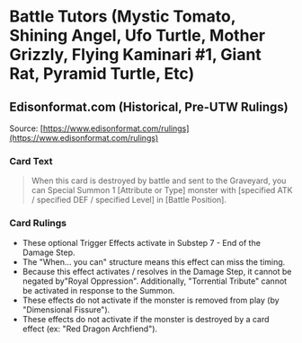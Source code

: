 # Battle Tutors (Mystic Tomato, Shining Angel, Ufo Turtle, Mother Grizzly, Flying Kaminari #1, Giant Rat, Pyramid Turtle, Etc)

## Edisonformat.com (Historical, Pre-UTW Rulings)

Source: [https://www.edisonformat.com/rulings](https://www.edisonformat.com/rulings)

### Card Text

> When this card is destroyed by battle and sent to the Graveyard, you can Special Summon 1 \[Attribute or Type\] monster with \[specified ATK / specified DEF / specified Level\] in \[Battle Position\].

### Card Rulings

*   These optional Trigger Effects activate in Substep 7 - End of the Damage Step.
*   The "When... you can" structure means this effect can miss the timing.
*   Because this effect activates / resolves in the Damage Step, it cannot be negated by"Royal Oppression". Additionally, "Torrential Tribute" cannot be activated in response to the Summon.
*   These effects do not activate if the monster is removed from play (by "Dimensional Fissure").
*   These effects do not activate if the monster is destroyed by a card effect (ex: "Red Dragon Archfiend").
